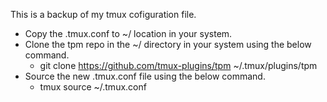 This is a backup of my tmux cofiguration file.
- Copy the .tmux.conf to ~/ location in your system.
- Clone the tpm repo in the ~/ directory in your system using the below command.
    - git clone https://github.com/tmux-plugins/tpm ~/.tmux/plugins/tpm
- Source the new .tmux.conf file using the below command.
    - tmux source ~/.tmux.conf

